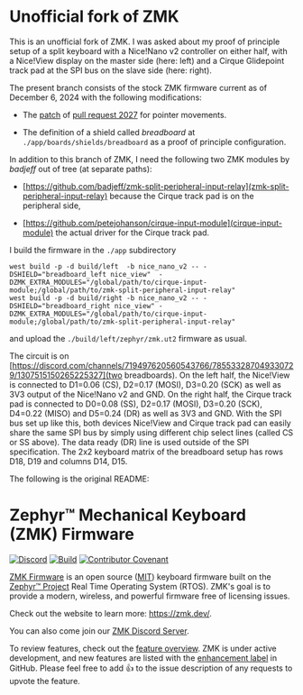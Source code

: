 # Unofficial fork of ZMK

This is an unofficial fork of ZMK. I was asked about my proof of principle setup of a split keyboard with a Nice!Nano v2
controller on either half, with a Nice!View display on the master side (here: left) and a Cirque Glidepoint track pad at
the SPI bus on the slave side (here: right).

The present branch consists of the stock ZMK firmware current as of December 6, 2024 with the following modifications:

- The [patch](https://github.com/petejohanson/zmk/tree/feat/pointers-move-scroll) of [pull request 2027](https://github.com/zmkfirmware/zmk/pull/2027) for pointer movements.

- The definition of a shield called *breadboard* at `./app/boards/shields/breadboard` as a proof of principle configuration.

In addition to this branch of ZMK, I need the following two ZMK modules by *badjeff* out of tree (at separate paths):

- [https://github.com/badjeff/zmk-split-peripheral-input-relay](zmk-split-peripheral-input-relay) because the Cirque track pad is on the peripheral side,

- [https://github.com/petejohanson/cirque-input-module](cirque-input-module) the actual driver for the Cirque track pad.

I build the firmware in the `./app` subdirectory
```
west build -p -d build/left  -b nice_nano_v2 -- -DSHIELD="breadboard_left nice_view"  -DZMK_EXTRA_MODULES="/global/path/to/cirque-input-module;/global/path/to/zmk-split-peripheral-input-relay"
west build -p -d build/right -b nice_nano_v2 -- -DSHIELD="breadboard_right nice_view" -DZMK_EXTRA_MODULES="/global/path/to/cirque-input-module;/global/path/to/zmk-split-peripheral-input-relay"
```

and upload the `./build/left/zephyr/zmk.ut2` firmware as usual.

The circuit is on [https://discord.com/channels/719497620560543766/785533287049330729/1307515150265225327](two breadboards). On the left half, the Nice!View is connected to D1=0.06 (CS), D2=0.17 (MOSI), D3=0.20 (SCK) as well as 3V3 output of the Nice!Nano v2 and GND. On the right half, the Cirque track pad is connected to D0=0.08 (SS), D2=0.17 (MOSI), D3=0.20 (SCK), D4=0.22 (MISO) and D5=0.24 (DR) as well as 3V3 and GND. With the SPI bus set up like this, both devices Nice!View and Cirque track pad can easily share the same SPI bus by simply using different chip select lines (called CS or SS above). The data ready (DR) line is used outside of the SPI specification. The 2x2 keyboard matrix of the breadboard setup has rows D18, D19 and columns D14, D15.

The following is the original README:

# Zephyr™ Mechanical Keyboard (ZMK) Firmware

[![Discord](https://img.shields.io/discord/719497620560543766)](https://zmk.dev/community/discord/invite)
[![Build](https://github.com/zmkfirmware/zmk/workflows/Build/badge.svg)](https://github.com/zmkfirmware/zmk/actions)
[![Contributor Covenant](https://img.shields.io/badge/Contributor%20Covenant-v2.0%20adopted-ff69b4.svg)](CODE_OF_CONDUCT.md)

[ZMK Firmware](https://zmk.dev/) is an open source ([MIT](LICENSE)) keyboard firmware built on the [Zephyr™ Project](https://www.zephyrproject.org/) Real Time Operating System (RTOS). ZMK's goal is to provide a modern, wireless, and powerful firmware free of licensing issues.

Check out the website to learn more: https://zmk.dev/.

You can also come join our [ZMK Discord Server](https://zmk.dev/community/discord/invite).

To review features, check out the [feature overview](https://zmk.dev/docs/). ZMK is under active development, and new features are listed with the [enhancement label](https://github.com/zmkfirmware/zmk/issues?q=is%3Aissue+is%3Aopen+label%3Aenhancement) in GitHub. Please feel free to add 👍 to the issue description of any requests to upvote the feature.
